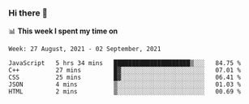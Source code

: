 ### Hi there 👋

📊 __This week I spent my time on__
<!--START_SECTION:waka-->
```text
Week: 27 August, 2021 - 02 September, 2021

JavaScript   5 hrs 34 mins   █████████████████████▒░░░   84.75 % 
C++          27 mins         █▓░░░░░░░░░░░░░░░░░░░░░░░   07.01 % 
CSS          25 mins         █▓░░░░░░░░░░░░░░░░░░░░░░░   06.41 % 
JSON         4 mins          ▒░░░░░░░░░░░░░░░░░░░░░░░░   01.03 % 
HTML         2 mins          ▒░░░░░░░░░░░░░░░░░░░░░░░░   00.69 % 
```
<!--END_SECTION:waka-->
<!--
**SREEHARI-M-S/SREEHARI-M-S** is a ✨ _special_ ✨ repository because its `README.md` (this file) appears on your GitHub profile.

Here are some ideas to get you started:

- 🔭 I’m currently working on ...
- 🌱 I’m currently learning ...
- 👯 I’m looking to collaborate on ...
- 🤔 I’m looking for help with ...
- 💬 Ask me about ...
- 📫 How to reach me: ...
- 😄 Pronouns: ...
- ⚡ Fun fact: ...
-->
